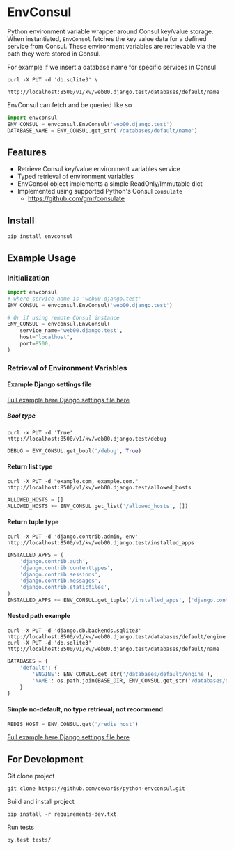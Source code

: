 # EnvConsul

Python environment variable wrapper around Consul key/value storage. When instantiated, `EnvConsol` fetches the key value data for a defined service from Consul. These environment variables are retrievable via the path they were stored in Consul. 

For example if we insert a database name for specific services in Consul

```shell
curl -X PUT -d 'db.sqlite3' \
	http://localhost:8500/v1/kv/web00.django.test/databases/default/name
```
EnvConsul can fetch and be queried like so

```python
import envconsul
ENV_CONSUL = envconsul.EnvConsul('web00.django.test')
DATABASE_NAME = ENV_CONSUL.get_str('/databases/default/name')
```

## Features

- Retrieve Consul key/value environment variables service
- Typed retrieval of environment variables
- EnvConsol object implements a simple ReadOnly/Immutable dict
- Implemented using supported Python's Consul `consulate`
  - https://github.com/gmr/consulate


## Install

```shell
pip install envconsul
```

## Example Usage

### Initialization

```python
import envconsul
# where service name is 'web00.django.test'
ENV_CONSUL = envconsul.EnvConsul('web00.django.test')

# Or if using remote Consul instance
ENV_CONSUL = envconsul.EnvConsul(
    service_name='web00.django.test',
    host="localhost",
    port=8500,
)
```

### Retrieval of Environment Variables

#### Example Django settings file
[Full example here Django settings file here](https://github.com/cevaris/python-envconsul/blob/master/django_example/django_example/settings.py)


##### Bool type

```shell
curl -x PUT -d 'True' http://localhost:8500/v1/kv/web00.django.test/debug
```

```python
DEBUG = ENV_CONSUL.get_bool('/debug', True)
```


#### Return list type
```shell
curl -X PUT -d "example.com, example.com." http://localhost:8500/v1/kv/web00.django.test/allowed_hosts
```

```python
ALLOWED_HOSTS = []
ALLOWED_HOSTS += ENV_CONSUL.get_list('/allowed_hosts', [])
```


#### Return tuple type

```shell
curl -X PUT -d 'django.contrib.admin, env' http://localhost:8500/v1/kv/web00.django.test/installed_apps
```

```python
INSTALLED_APPS = (
    'django.contrib.auth',
    'django.contrib.contenttypes',
    'django.contrib.sessions',
    'django.contrib.messages',
    'django.contrib.staticfiles',
)
INSTALLED_APPS += ENV_CONSUL.get_tuple('/installed_apps', ['django.contrib.admin',])
```

#### Nested path example

```shell
curl -X PUT -d 'django.db.backends.sqlite3' http://localhost:8500/v1/kv/web00.django.test/databases/default/engine
curl -X PUT -d 'db.sqlite3' http://localhost:8500/v1/kv/web00.django.test/databases/default/name
```

```python
DATABASES = {
    'default': {
        'ENGINE': ENV_CONSUL.get_str('/databases/default/engine'),
        'NAME': os.path.join(BASE_DIR, ENV_CONSUL.get_str('/databases/default/name', 'db.sqlite3')),
    }
}
```

#### Simple no-default, no type retrieval; not recommend

```python
REDIS_HOST = ENV_CONSUL.get('/redis_host')
```

[Full example here Django settings file here](https://github.com/cevaris/python-envconsul/blob/master/django_example/django_example/settings.py)



## For Development

Git clone project

`git clone https://github.com/cevaris/python-envconsul.git`

Build and install project

`pip install -r requirements-dev.txt`

Run tests

`py.test tests/`
